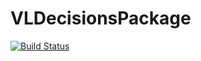 # VLDecisionsPackage

[![Build Status](https://github.com/varnerlab/VLDecisionsPackage.jl/actions/workflows/CI.yml/badge.svg?branch=main)](https://github.com/varnerlab/VLDecisionsPackage.jl/actions/workflows/CI.yml?query=branch%3Amain)
